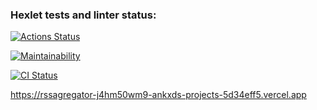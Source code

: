 ### Hexlet tests and linter status:

[![Actions Status](https://github.com/cloudfiy/frontend-project-11/actions/workflows/hexlet-check.yml/badge.svg)](https://github.com/cloudfiy/frontend-project-11/actions)

[![Maintainability](https://api.codeclimate.com/v1/badges/1996ab5ef2b80a1e27d2/maintainability)](https://codeclimate.com/github/cloudfiy/frontend-project-11/maintainability)

[![CI Status](https://github.com/cloudfiy/frontend-project-46/actions/workflows/ci.yml/badge.svg)](https://github.com/cloudfiy/frontend-project-11/actions)

https://rssagregator-j4hm50wm9-ankxds-projects-5d34eff5.vercel.app
